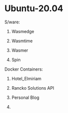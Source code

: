 # Ubuntu-20.04

S/ware: 

1. Wasmedge

2. Wasmtime

3. Wasmer

4. Spin

Docker Containers:

1. Hotel_Elmiriam

2. Rancko Solutions API

3. Personal Blog

4. 
